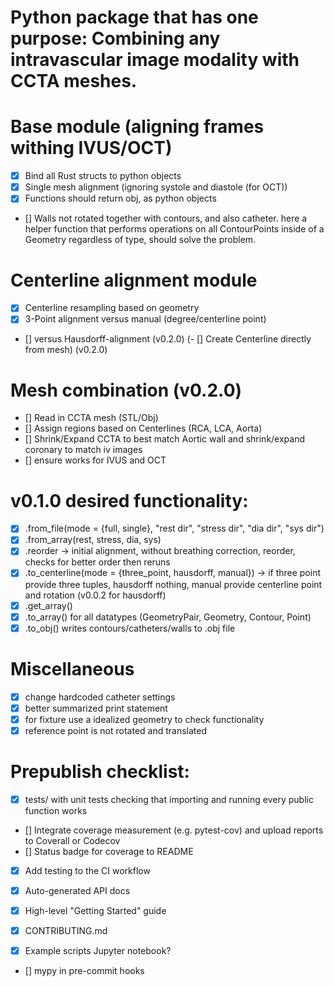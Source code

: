 # Python package that has one purpose: Combining any intravascular image modality with CCTA meshes.
# Base module (aligning frames withing IVUS/OCT)
- [x] Bind all Rust structs to python objects
- [x] Single mesh alignment (ignoring systole and diastole (for OCT))
- [x] Functions should return obj, as python objects
- [] Walls not rotated together with contours, and also catheter. 
    here a helper function that performs operations on all ContourPoints
    inside of a Geometry regardless of type, should solve the problem.

# Centerline alignment module
- [x] Centerline resampling based on geometry
- [x] 3-Point alignment versus manual (degree/centerline point)
- [] versus Hausdorff-alignment (v0.2.0)
(- [] Create Centerline directly from mesh) (v0.2.0)

# Mesh combination (v0.2.0)
- [] Read in CCTA mesh (STL/Obj)
- [] Assign regions based on Centerlines (RCA, LCA, Aorta)
- [] Shrink/Expand CCTA to best match Aortic wall and shrink/expand coronary to match iv images
- [] ensure works for IVUS and OCT

# v0.1.0 desired functionality:
- [x] .from_file(mode = {full, single}, "rest dir", "stress dir", "dia dir", "sys dir")
- [x] .from_array(rest, stress, dia, sys)
- [x] .reorder -> initial alignment, without breathing correction, reorder, checks for better order then reruns
- [x] .to_centerline(mode = {three_point, hausdorff, manual}) -> if three point provide three tuples, hausdorff nothing, manual provide centerline point and rotation (v0.0.2 for hausdorff)
- [x] .get_array()
- [x] .to_array() for all datatypes (GeometryPair, Geometry, Contour, Point)
- [x] .to_obj() writes contours/catheters/walls to .obj file

# Miscellaneous
- [x] change hardcoded catheter settings
- [x] better summarized print statement
- [x] for fixture use a idealized geometry to check functionality
- [x] reference point is not rotated and translated

# Prepublish checklist:
- [x] tests/ with unit tests checking that importing and running every public function works
- [] Integrate coverage measurement (e.g. pytest-cov) and upload reports to Coverall or Codecov
- [] Status badge for coverage to README
- [x] Add testing to the CI workflow
- [x] Auto-generated API docs
- [x] High-level "Getting Started" guide
- [x] CONTRIBUTING.md

- [x] Example scripts Jupyter notebook?
- [] mypy in pre-commit hooks